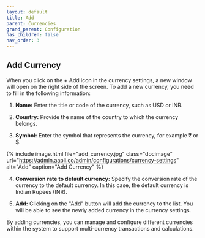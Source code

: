 ```yaml
---
layout: default
title: Add
parent: Currencies
grand_parent: Configuration
has_children: false
nav_order: 3
---
```


## Add Currency

When you click on the + Add icon in the currency settings, a new window will open on the right side of the screen. To add a new currency, you need to fill in the following information:

1. **Name:** Enter the title or code of the currency, such as USD or INR.

2. **Country:** Provide the name of the country to which the currency belongs.

3. **Symbol:** Enter the symbol that represents the currency, for example ₹ or $.

{% include image.html file="add_currency.jpg" class="docimage" url="https://admin.aapli.co/admin/configurations/currency-settings" alt="Add" caption="Add Currency" %}

4. **Conversion rate to default currency:** Specify the conversion rate of the currency to the default currency. In this case, the default currency is Indian Rupees (INR).

5. **Add:** Clicking on the "Add" button will add the currency to the list. You will be able to see the newly added currency in the currency settings.

By adding currencies, you can manage and configure different currencies within the system to support multi-currency transactions and calculations.